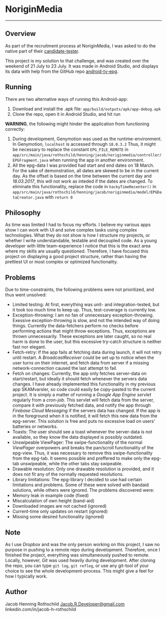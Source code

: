# NoriginMedia
---------------------

## Overview

As part of the recruitment process at NoriginMedia, I was asked to do the native part of their [candidate-tester](https://github.com/NoriginMedia/candidate-tester/).

This project is my solution to that challenge, and was created over the weekend of 21 July to 23 July. It was made in Android Studio, and displays its data with help from the GitHub repo [android-tv-epg](https://github.com/korre/android-tv-epg).

## Running

There are two alternative ways of running this Android-app:

 1. Download and install the .apk file: `app/build/outputs/apk/app-debug.apk`
 2. Clone the repo, open it in Android Studio, and hit run

**WARNING**, the following might hinder the application from functioning correctly:

 1. During development, Genymotion was used as the runtime-environment. In Genymotion, `localhost` is accessed through `10.0.3.2` Thus, it might be necessary to replace the constant `EPG_FILE_REMOTE` in `app/src/main/java/rothschild/henning/jacob/noriginmedia/controller/EPGFragment.java` when running the app in another environment.
 2. All the epg-data I was provided had start and end dates on 18 March. For the sake of demonstration, all dates are skewed to be in the current day. As the offset is based on the time between the current day and *18.03.2017*, this will not work as inteded if the dates are changed. To eliminate this functionality, replace the code in `hackyTimeRecenter()` in `app/src/main/java/rothschild/henning/jacob/noriginmedia/model/EPGDataCreator.java` with `return 0`

## Philosophy

As time was limited I had to focus my efforts. I believe my various apps show I can work with UI and solve complex tasks using complex technologies. What they do not show is how I structure my projects, or whether I write understandable, testable and decoupled code. As a young developer with little team-experience I notice that this is the exact area where my skills are usually questioned. Therefore, I have focused this project on displaying a good project structure, rather than having the prettiest UI or most complex or optimized functionality.

## Problems

Due to time-constraints, the following problems were not prioritized, and thus went unsolved:

 - Limited testing: At first, everything was unit- and integration-tested, but it took too much time to keep up. Thus, test-coverage is currently low.
 - Exception-throwing: I am no fan of unnecessary exception-throwing. Exessive exception-throwing is slow, and not the intended way of doing things. Currently the data-fetchers perform no checks before performing actions that might throw exceptions. Thus, exceptions are thrown unnecessarily. These exceptions are later caught, so no real harm is done to the user, but this excessive try-catch structure is neither fast nor elegant.
 - Fetch-retry: If the app fails at fetching data during launch, it will not retry until restart. A *BroadcastReceiver* could be set up to notice when the user turns on their internet, and fetch data from server if a missing network-connection caused the last attempt to fail.
 - Fetch on changes: Currently, the app only fetches server-data on start/restart, but ideally it should fetch whenever the servers data changes. I have already implemented this functionality in my previous app SKAMvarsler, so code could easily be copy-pasted to the current project. It is simply a matter of running a *Google App Engine servlet* regularly from a *cron-job*. This servlet will fetch data from the server, compare it with previously fetched data, and notify the app through *Firebase Cloud Messaging* if the servers data has changed. If the app is in the foreground when it is notified, it will fetch this new data from the epg-server. This solution is free and puts no excessive load on users' batteries or networks.
 - Toasts: The user should see a toast whenever the server-data is not available, so they know the data displayed is possibly outdated. 
 - Unswipeable ViewPager: The swipe-functionality of the normal *ViewPager* overpowers and breaks the pan/scroll functionality of the epg-view. Thus, it was necessary to remove this swipe-functionality from the epg-tab. It seems possible and preffered to make only the epg-tab unswipeable, while the other tabs stay swipeable.
 - Drawable resolution: Only one drawable resolution is provided, and it does not fit any of the normally requested resolutions.
 - Library limitations: The epg-library I decided to use had certain limitations and problems. Some of these were solved with bandaid solutions, while others were ignored. The problems discovered were:
 - Memory leak in example code (fixed)
 - Miscalculation of own height (band-aid)
 - Downloaded images are not cached (ignored)
 - Current-time only updates on restart (ignored)
 - Missing some desired functionality (ignored)

## Note

As I use *Dropbox* and was the only person working on this project, I saw no purpose in pushing to a remote repo during development. Therefore, once I finished the project, everything was simultaneously pushed to remote. Locally, however, *Git* was used heavily during development. After cloning the repo, you can type `git log`, `git reflog`, or use any git-tool of your choice to see the whole development-process. This might give a feel for how I typically work.

## Author

Jacob Henning Rothschild
Jacob.R.Developer@gmail.com
linkedin.com/in/jacob-h-rothschild
